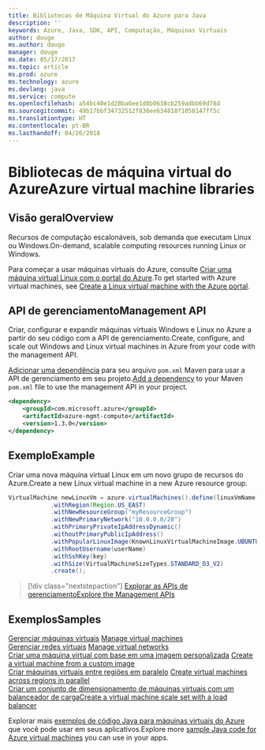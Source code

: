 ```yaml
---
title: Bibliotecas de Máquina Virtual do Azure para Java
description: ''
keywords: Azure, Java, SDK, API, Computação, Máquinas Virtuais
author: douge
ms.author: douge
manager: douge
ms.date: 05/17/2017
ms.topic: article
ms.prod: azure
ms.technology: azure
ms.devlang: java
ms.service: compute
ms.openlocfilehash: a54bc40e1d28ba6ee1d8b0638cb259adbb69d78d
ms.sourcegitcommit: 49b17bbf34732512f836ee634818f1058147ff5c
ms.translationtype: HT
ms.contentlocale: pt-BR
ms.lasthandoff: 04/26/2018
---
```

# <a name="azure-virtual-machine-libraries"></a><span data-ttu-id="6d328-103">Bibliotecas de máquina virtual do Azure</span><span class="sxs-lookup"><span data-stu-id="6d328-103">Azure virtual machine libraries</span></span>

## <a name="overview"></a><span data-ttu-id="6d328-104">Visão geral</span><span class="sxs-lookup"><span data-stu-id="6d328-104">Overview</span></span>

<span data-ttu-id="6d328-105">Recursos de computação escalonáveis, sob demanda que executam Linux ou Windows.</span><span class="sxs-lookup"><span data-stu-id="6d328-105">On-demand, scalable computing resources running Linux or Windows.</span></span>

<span data-ttu-id="6d328-106">Para começar a usar máquinas virtuais do Azure, consulte [Criar uma máquina virtual Linux com o portal do Azure](/azure/virtual-machines/linux/quick-create-portal).</span><span class="sxs-lookup"><span data-stu-id="6d328-106">To get started with Azure virtual machines, see [Create a Linux virtual machine with the Azure portal](/azure/virtual-machines/linux/quick-create-portal).</span></span>

## <a name="management-api"></a><span data-ttu-id="6d328-107">API de gerenciamento</span><span class="sxs-lookup"><span data-stu-id="6d328-107">Management API</span></span>

<span data-ttu-id="6d328-108">Criar, configurar e expandir máquinas virtuais Windows e Linux no Azure a partir do seu código com a API de gerenciamento.</span><span class="sxs-lookup"><span data-stu-id="6d328-108">Create, configure, and scale out Windows and Linux virtual machines in Azure from your code with the management API.</span></span>

<span data-ttu-id="6d328-109">[Adicionar uma dependência](https://maven.apache.org/guides/getting-started/index.html#How_do_I_use_external_dependencies) para seu arquivo `pom.xml` Maven para usar a API de gerenciamento em seu projeto.</span><span class="sxs-lookup"><span data-stu-id="6d328-109">[Add a dependency](https://maven.apache.org/guides/getting-started/index.html#How_do_I_use_external_dependencies) to your Maven `pom.xml` file to use the management API in your project.</span></span>  

```XML
<dependency>
    <groupId>com.microsoft.azure</groupId>
    <artifactId>azure-mgmt-compute</artifactId>
    <version>1.3.0</version>
</dependency>
```   


## <a name="example"></a><span data-ttu-id="6d328-110">Exemplo</span><span class="sxs-lookup"><span data-stu-id="6d328-110">Example</span></span>

<span data-ttu-id="6d328-111">Criar uma nova máquina virtual Linux em um novo grupo de recursos do Azure.</span><span class="sxs-lookup"><span data-stu-id="6d328-111">Create a new Linux virtual machine in a new Azure resource group.</span></span>

```java
VirtualMachine newLinuxVm = azure.virtualMachines().define(linuxVmName)
            .withRegion(Region.US_EAST)
            .withNewResourceGroup("myResourceGroup")
            .withNewPrimaryNetwork("10.0.0.0/28")
            .withPrimaryPrivateIpAddressDynamic()
            .withoutPrimaryPublicIpAddress()
            .withPopularLinuxImage(KnownLinuxVirtualMachineImage.UBUNTU_SERVER_16_04_LTS)
            .withRootUsername(userName)
            .withSshKey(key)
            .withSize(VirtualMachineSizeTypes.STANDARD_D3_V2)
            .create();
```

> [!div class="nextstepaction"]
> [<span data-ttu-id="6d328-112">Explorar as APIs de gerenciamento</span><span class="sxs-lookup"><span data-stu-id="6d328-112">Explore the Management APIs</span></span>](/java/api/overview/azure/virtualmachines/management)


## <a name="samples"></a><span data-ttu-id="6d328-113">Exemplos</span><span class="sxs-lookup"><span data-stu-id="6d328-113">Samples</span></span>

<span data-ttu-id="6d328-114">[Gerenciar máquinas virtuais][1] </span><span class="sxs-lookup"><span data-stu-id="6d328-114">[Manage virtual machines][1] </span></span>  
<span data-ttu-id="6d328-115">[Gerenciar redes virtuais][6] </span><span class="sxs-lookup"><span data-stu-id="6d328-115">[Manage virtual networks][6] </span></span>  
<span data-ttu-id="6d328-116">[Criar uma máquina virtual com base em uma imagem personalizada][2] </span><span class="sxs-lookup"><span data-stu-id="6d328-116">[Create a virtual machine from a custom image][2] </span></span>  
<span data-ttu-id="6d328-117">[Criar máquinas virtuais entre regiões em paralelo][5]  </span><span class="sxs-lookup"><span data-stu-id="6d328-117">[Create virtual machines across regions in parallel][5]  </span></span>  
<span data-ttu-id="6d328-118">[Criar um conjunto de dimensionamento de máquinas virtuais com um balanceador de carga][7]</span><span class="sxs-lookup"><span data-stu-id="6d328-118">[Create a virtual machine scale set with a load balancer][7]</span></span>    

[1]: ../docs-ref-conceptual/java-sdk-manage-virtual-machines.md
[2]: https://azure.microsoft.com/resources/samples/managed-disk-java-create-virtual-machine-using-custom-image/
[5]: ../docs-ref-conceptual/java-sdk-virtual-machines-in-parallel.md
[6]: ../docs-ref-conceptual/java-sdk-manage-virtual-networks.md
[7]: ../docs-ref-conceptual/java-sdk-manage-vm-scalesets.md

<span data-ttu-id="6d328-119">Explorar mais [exemplos de código Java para máquinas virtuais do Azure](https://azure.microsoft.com/resources/samples/?platform=java&term=VM) que você pode usar em seus aplicativos.</span><span class="sxs-lookup"><span data-stu-id="6d328-119">Explore more [sample Java code for Azure virtual machines](https://azure.microsoft.com/resources/samples/?platform=java&term=VM) you can use in your apps.</span></span>